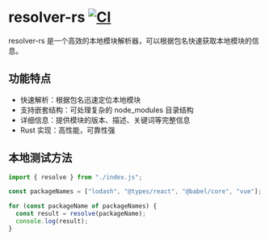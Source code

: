 # resolver-rs [![CI](https://github.com/Digital-efficiency/resolver-rs/actions/workflows/CI.yml/badge.svg?branch=master)](https://github.com/Digital-efficiency/resolver-rs/actions/workflows/CI.yml)

resolver-rs 是一个高效的本地模块解析器，可以根据包名快速获取本地模块的信息。

## 功能特点

- 快速解析：根据包名迅速定位本地模块
- 支持嵌套结构：可处理复杂的 node_modules 目录结构
- 详细信息：提供模块的版本、描述、关键词等完整信息
- Rust 实现：高性能，可靠性强

## 本地测试方法

```js
import { resolve } from "./index.js";

const packageNames = ["lodash", "@types/react", "@babel/core", "vue"];

for (const packageName of packageNames) {
  const result = resolve(packageName);
  console.log(result);
}
```
